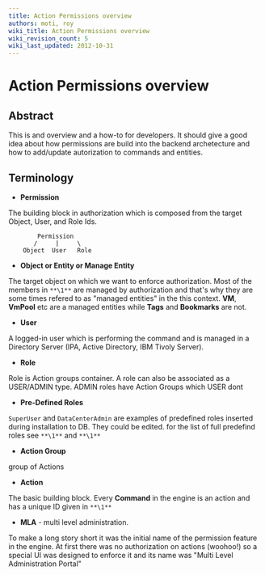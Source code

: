 ```yaml
---
title: Action Permissions overview
authors: moti, roy
wiki_title: Action Permissions overview
wiki_revision_count: 5
wiki_last_updated: 2012-10-31
---
```


# Action Permissions overview

## Abstract

This is and overview and a how-to for developers. It should give a good idea about how
permissions are build into the backend archetecture and how to add/update autorization to commands and entities.

## Terminology

*   **Permission**

The building block in authorization which is composed from the target Object, User, and Role Ids.

            Permission
           /     |     \
        Object  User   Role

*   **Object or Entity or Manage Entity**

The target object on which we want to enforce authorization. Most of the members in `**\1**` are
managed by authorization and that's why they are some times refered to as "managed entities" in the this context.
**VM**, **VmPool** etc are a managed entities while **Tags** and **Bookmarks** are not.

*   **User**

A logged-in user which is performing the command and is managed in a Directory Server (IPA, Active Directory, IBM Tivoly Server).

*   **Role**

Role is Action groups container. A role can also be associated as a USER/ADMIN type. ADMIN roles have Action Groups which USER dont

*   **Pre-Defined Roles**

`SuperUser` and ` DataCenterAdmin ` are examples of predefined roles inserted during installation to DB. They could be edited.
for the list of full predefind roles see `**\1**` and `**\1**`

*   **Action Group**

group of Actions

*   **Action**

The basic building block. Every **Command** in the engine is an action and has a unique ID given in `**\1**`

*   **MLA** - multi level administration.

To make a long story short it was the initial name of the permission feature in the engine. At first there was no
authorization on actions (woohoo!) so a special UI was designed to enforce it and its name was "Multi Level Administration Portal"
